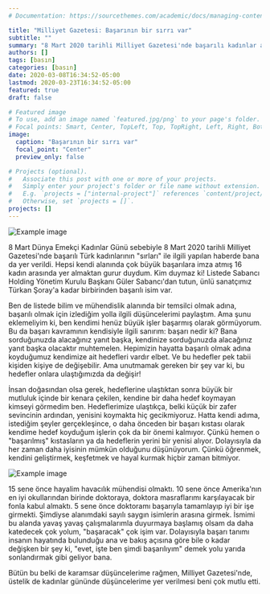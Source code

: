 ```yaml
---
# Documentation: https://sourcethemes.com/academic/docs/managing-content/

title: "Milliyet Gazetesi: Başarının bir sırrı var"
subtitle: ""
summary: "8 Mart 2020 tarihli Milliyet Gazetesi'nde başarılı kadınlar arasında bana da yer verildi. "
authors: []
tags: [basın]
categories: [basın]
date: 2020-03-08T16:34:52-05:00
lastmod: 2020-03-23T16:34:52-05:00
featured: true
draft: false

# Featured image
# To use, add an image named `featured.jpg/png` to your page's folder.
# Focal points: Smart, Center, TopLeft, Top, TopRight, Left, Right, BottomLeft, Bottom, BottomRight.
image:
  caption: "Başarının bir sırrı var"
  focal_point: "Center"
  preview_only: false

# Projects (optional).
#   Associate this post with one or more of your projects.
#   Simply enter your project's folder or file name without extension.
#   E.g. `projects = ["internal-project"]` references `content/project/deep-learning/index.md`.
#   Otherwise, set `projects = []`.
projects: []
---
```




![Example image](/img/8mart_basarinin_sirri_var.jfif)



8 Mart Dünya Emekçi Kadınlar Günü sebebiyle 8 Mart 2020 tarihli Milliyet Gazetesi'nde başarılı Türk kadınlarının "sırları" ile ilgili yapılan haberde bana da yer verildi. Hepsi kendi alanında çok büyük başarılara imza atmış 16 kadın arasında yer almaktan gurur duydum. Kim duymaz ki! Listede Sabancı Holding Yönetim Kurulu Başkanı Güler Sabancı'dan tutun, ünlü sanatçımız Türkan Şoray'a kadar birbirinden başarılı isim var.



Ben de listede bilim ve mühendislik alanında bir temsilci olmak adına, başarılı olmak için izlediğim yolla ilgili düşüncelerimi paylaştım. Ama şunu eklemeliyim ki, ben kendimi henüz büyük işler başarmış olarak görmüyorum. Bu da başarı kavramının kendisiyle ilgili sanırım: başarı nedir ki? Bana sorduğunuzda alacağınız yanıt başka, kendinize sorduğunuzda alacağınız yanıt başka olacaktır muhtemelen. Hepimizin hayatta başarılı olmak adına koyduğumuz kendimize ait hedefleri vardır elbet. Ve bu hedefler pek tabii kişiden kişiye de değişebilir. Ama unutmamak gereken bir şey var ki, bu hedefler onlara ulaştığımızda da değişir!



İnsan doğasından olsa gerek, hedeflerine ulaştıktan sonra büyük bir mutluluk içinde bir kenara çekilen, kendine bir daha hedef koymayan kimseyi görmedim ben. Hedeflerimize ulaştıkça, belki küçük bir zafer sevincinin ardından, yenisini koymakta hiç gecikmiyoruz. Hatta kendi adıma, istediğim şeyler gerçekleşince, o daha önceden bir başarı kıstası olarak kendime hedef koyduğum işlerin çok da bir önemi kalmıyor. Çünkü hemen o "başarılmış" kıstasların ya da hedeflerin yerini bir yenisi alıyor. Dolayısıyla da her zaman daha iyisinin mümkün olduğunu düşünüyorum. Çünkü öğrenmek, kendini geliştirmek, keşfetmek ve hayal kurmak hiçbir zaman bitmiyor. 

![Example image](/img/8mart_basarinin_sirri_var_cinar.jfif)

15 sene önce hayalim havacılık mühendisi olmaktı. 10 sene önce Amerika'nın en iyi okullarından birinde doktoraya, doktora masraflarımı karşılayacak bir fonla kabul almaktı. 5 sene önce doktoramı başarıyla tamamlayıp iyi bir işe girmekti. Şimdiyse alanımdaki sayılı saygın isimlerin arasına girmek. İsmimi bu alanda yavaş yavaş çalışmalarımla duyurmaya başlamış olsam da daha katedecek çok yolum, "başaracak" çok işim var. Dolayısıyla başarı tanımı insanın hayatında bulunduğu ana ve bakış açısına göre bile o kadar değişken bir şey ki, "evet, işte ben şimdi başarılıyım" demek yolu yarıda sonlandırmak gibi geliyor bana.



Bütün bu belki de karamsar düşüncelerime rağmen, Milliyet Gazetesi'nde, üstelik de kadınlar gününde düşüncelerime yer verilmesi beni çok mutlu etti.

